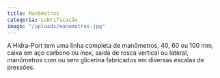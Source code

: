 ```yaml
---
title: Manômetros
categoria: Lubrificação
image: "/uploads/manometros.jpg"
---
```


A Hidra-Port tem uma linha completa de manômetros, 40, 60 ou 100 mm, caixa em aço carbono ou inox, saída de rosca vertical ou lateral, manômetros com ou sem glicerina fabricados em diversas escalas de pressões.

